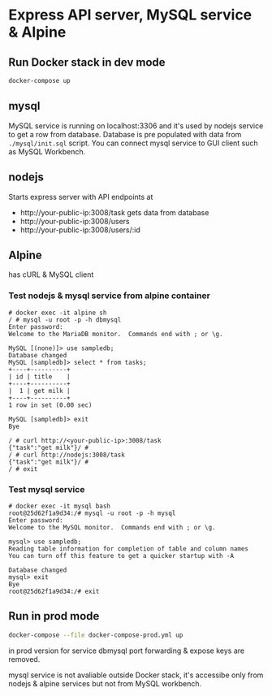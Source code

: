 # Express API server, MySQL service & Alpine

## Run Docker stack in dev mode

```sh
docker-compose up
```

## mysql

MySQL service is running on localhost:3306 and it's used by nodejs service to get a row from database. Database is pre populated with data from `./mysql/init.sql` script. You can connect mysql service to GUI client such as MySQL Workbench.

## nodejs

Starts express server with API endpoints at 
- http://your-public-ip:3008/task gets data from database
- http://your-public-ip:3008/users 
- http://your-public-ip:3008/users/:id

## Alpine

has cURL & MySQL client

### Test nodejs & mysql service from alpine container

```
# docker exec -it alpine sh
/ # mysql -u root -p -h dbmysql
Enter password:
Welcome to the MariaDB monitor.  Commands end with ; or \g.

MySQL [(none)]> use sampledb;
Database changed
MySQL [sampledb]> select * from tasks;
+----+----------+
| id | title    |
+----+----------+
|  1 | get milk |
+----+----------+
1 row in set (0.00 sec)

MySQL [sampledb]> exit
Bye

/ # curl http://<your-public-ip>:3008/task
{"task":"get milk"}/ #
/ # curl http://nodejs:3008/task
{"task":"get milk"}/ #
/ # exit
```

### Test mysql service

```
# docker exec -it mysql bash
root@25d62f1a9d34:/# mysql -u root -p -h mysql
Enter password:
Welcome to the MySQL monitor.  Commands end with ; or \g.

mysql> use sampledb;
Reading table information for completion of table and column names
You can turn off this feature to get a quicker startup with -A

Database changed
mysql> exit
Bye
root@25d62f1a9d34:/# exit
```

## Run in prod mode

```sh
docker-compose --file docker-compose-prod.yml up

```

in prod version for service dbmysql port forwarding & expose keys are removed. 

mysql service is not avaliable outside Docker stack, it's accessibe only from nodejs & alpine services but not from MySQL workbench.
